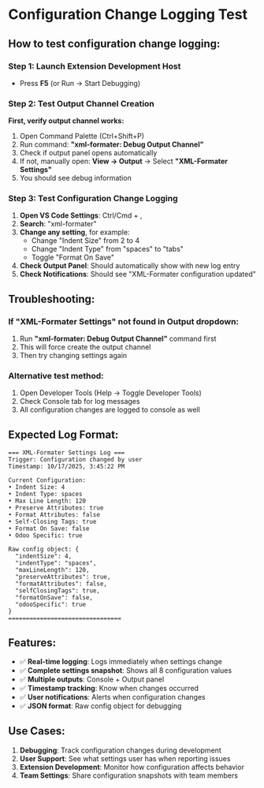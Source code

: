# Configuration Change Logging Test

## How to test configuration change logging:

### Step 1: Launch Extension Development Host
- Press **F5** (or Run → Start Debugging)

### Step 2: Test Output Channel Creation
**First, verify output channel works:**
1. Open Command Palette (Ctrl+Shift+P)
2. Run command: **"xml-formater: Debug Output Channel"**
3. Check if output panel opens automatically
4. If not, manually open: **View → Output** → Select **"XML-Formater Settings"**
5. You should see debug information

### Step 3: Test Configuration Change Logging
1. **Open VS Code Settings**: Ctrl/Cmd + ,
2. **Search**: "xml-formater"
3. **Change any setting**, for example:
   - Change "Indent Size" from 2 to 4
   - Change "Indent Type" from "spaces" to "tabs"
   - Toggle "Format On Save"
4. **Check Output Panel**: Should automatically show with new log entry
5. **Check Notifications**: Should see "XML-Formater configuration updated"

## Troubleshooting:

### If "XML-Formater Settings" not found in Output dropdown:
1. Run **"xml-formater: Debug Output Channel"** command first
2. This will force create the output channel
3. Then try changing settings again

### Alternative test method:
1. Open Developer Tools (Help → Toggle Developer Tools)
2. Check Console tab for log messages
3. All configuration changes are logged to console as well

## Expected Log Format:

```
=== XML-Formater Settings Log ===
Trigger: Configuration changed by user
Timestamp: 10/17/2025, 3:45:22 PM

Current Configuration:
• Indent Size: 4
• Indent Type: spaces
• Max Line Length: 120
• Preserve Attributes: true
• Format Attributes: false
• Self-Closing Tags: true
• Format On Save: false
• Odoo Specific: true

Raw config object: {
  "indentSize": 4,
  "indentType": "spaces",
  "maxLineLength": 120,
  "preserveAttributes": true,
  "formatAttributes": false,
  "selfClosingTags": true,
  "formatOnSave": false,
  "odooSpecific": true
}
================================
```

## Features:

- ✅ **Real-time logging**: Logs immediately when settings change
- ✅ **Complete settings snapshot**: Shows all 8 configuration values
- ✅ **Multiple outputs**: Console + Output panel
- ✅ **Timestamp tracking**: Know when changes occurred
- ✅ **User notifications**: Alerts when configuration changes
- ✅ **JSON format**: Raw config object for debugging

## Use Cases:

1. **Debugging**: Track configuration changes during development
2. **User Support**: See what settings user has when reporting issues
3. **Extension Development**: Monitor how configuration affects behavior
4. **Team Settings**: Share configuration snapshots with team members